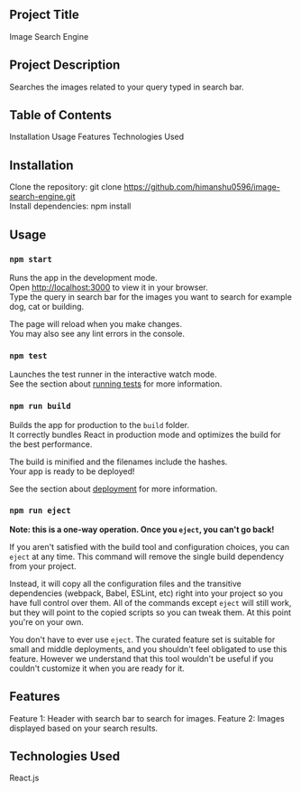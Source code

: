 ## Project Title
Image Search Engine

## Project Description
Searches the images related to your query typed in search bar.

## Table of Contents
Installation
Usage
Features
Technologies Used

## Installation
Clone the repository: git clone https://github.com/himanshu0596/image-search-engine.git \
Install dependencies: npm install

## Usage
### `npm start`

Runs the app in the development mode.\
Open [http://localhost:3000](http://localhost:3000) to view it in your browser.\
Type the query in search bar for the images you want to search for example dog, cat or building.

The page will reload when you make changes.\
You may also see any lint errors in the console.

### `npm test`

Launches the test runner in the interactive watch mode.\
See the section about [running tests](https://facebook.github.io/create-react-app/docs/running-tests) for more information.

### `npm run build`

Builds the app for production to the `build` folder.\
It correctly bundles React in production mode and optimizes the build for the best performance.

The build is minified and the filenames include the hashes.\
Your app is ready to be deployed!

See the section about [deployment](https://facebook.github.io/create-react-app/docs/deployment) for more information.

### `npm run eject`

**Note: this is a one-way operation. Once you `eject`, you can't go back!**

If you aren't satisfied with the build tool and configuration choices, you can `eject` at any time. This command will remove the single build dependency from your project.

Instead, it will copy all the configuration files and the transitive dependencies (webpack, Babel, ESLint, etc) right into your project so you have full control over them. All of the commands except `eject` will still work, but they will point to the copied scripts so you can tweak them. At this point you're on your own.

You don't have to ever use `eject`. The curated feature set is suitable for small and middle deployments, and you shouldn't feel obligated to use this feature. However we understand that this tool wouldn't be useful if you couldn't customize it when you are ready for it.

## Features

Feature 1: Header with search bar to search for images.
Feature 2: Images displayed based on your search results.

## Technologies Used
React.js


